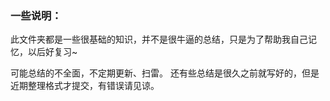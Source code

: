 ### 一些说明：

此文件夹都是一些很基础的知识，并不是很牛逼的总结，只是为了帮助我自己记忆，以后好复习~

可能总结的不全面，不定期更新、扫雷。
还有些总结是很久之前就写好的，但是近期整理格式才提交，有错误请见谅。